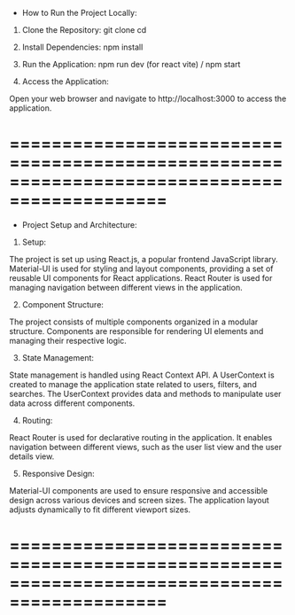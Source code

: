 - How to Run the Project Locally:

1. Clone the Repository:
   git clone <repository-url>
   cd <repository-folder>

2. Install Dependencies:
   npm install

3. Run the Application:
   npm run dev (for react vite) / npm start

4. Access the Application:

Open your web browser and navigate to http://localhost:3000 to access the application.

# =============================================================================================

- Project Setup and Architecture:

1. Setup:

The project is set up using React.js, a popular frontend JavaScript library.
Material-UI is used for styling and layout components, providing a set of reusable UI components for React applications.
React Router is used for managing navigation between different views in the application.

2. Component Structure:

The project consists of multiple components organized in a modular structure.
Components are responsible for rendering UI elements and managing their respective logic.

3. State Management:

State management is handled using React Context API.
A UserContext is created to manage the application state related to users, filters, and searches.
The UserContext provides data and methods to manipulate user data across different components.

4. Routing:

React Router is used for declarative routing in the application.
It enables navigation between different views, such as the user list view and the user details view.

5. Responsive Design:

Material-UI components are used to ensure responsive and accessible design across various devices and screen sizes.
The application layout adjusts dynamically to fit different viewport sizes.

# =============================================================================================
